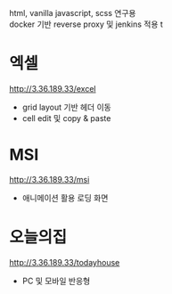 html, vanilla javascript, scss 연구용  
docker 기반 reverse proxy 및 jenkins 적용 t

# 엑셀 
http://3.36.189.33/excel 
- grid layout 기반 헤더 이동  
- cell edit 및 copy & paste  

# MSI 
http://3.36.189.33/msi 
- 애니메이션 활용 로딩 화면 

# 오늘의집  
http://3.36.189.33/todayhouse  
- PC 및 모바일 반응형  

